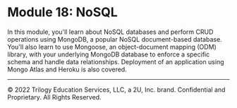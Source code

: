 # Module 18: NoSQL
In this module, you'll learn about NoSQL databases and perform CRUD operations using MongoDB, a popular NoSQL document-based database. You'll also learn to use Mongoose, an object-document mapping (ODM) library, with your underlying MongoDB database to enforce a specific schema and handle data relationships. Deployment of an application using Mongo Atlas and Heroku is also covered.

---
© 2022 Trilogy Education Services, LLC, a 2U, Inc. brand. Confidential and Proprietary. All Rights Reserved.